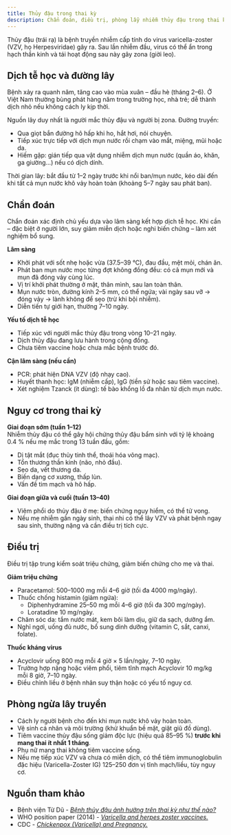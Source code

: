 ```yaml
---
title: Thủy đậu trong thai kỳ
description: Chẩn đoán, điều trị, phòng lẫy nhiễm thủy đậu trong thai kỳ.
---
```


Thủy đậu (trái rạ) là bệnh truyền nhiễm cấp tính do virus varicella-zoster (VZV, họ Herpesviridae) gây ra. Sau lần nhiễm đầu, virus có thể ẩn trong hạch thần kinh và tái hoạt động sau này gây zona (giời leo).

## Dịch tễ học và đường lây

Bệnh xảy ra quanh năm, tăng cao vào mùa xuân – đầu hè (tháng 2–6). Ở Việt Nam thường bùng phát hàng năm trong trường học, nhà trẻ; dễ thành dịch nhỏ nếu không cách ly kịp thời.

Nguồn lây duy nhất là người mắc thủy đậu và người bị zona. Đường truyền:

- Qua giọt bắn đường hô hấp khi ho, hắt hơi, nói chuyện.
- Tiếp xúc trực tiếp với dịch mụn nước rồi chạm vào mắt, miệng, mũi hoặc da.
- Hiếm gặp: gián tiếp qua vật dụng nhiễm dịch mụn nước (quần áo, khăn, ga giường…) nếu có dịch dính.

Thời gian lây: bắt đầu từ 1–2 ngày trước khi nổi ban/mụn nước, kéo dài đến khi tất cả mụn nước khô vảy hoàn toàn (khoảng 5–7 ngày sau phát ban).

## Chẩn đoán

Chẩn đoán xác định chủ yếu dựa vào lâm sàng kết hợp dịch tễ học. Khi cần – đặc biệt ở người lớn, suy giảm miễn dịch hoặc nghi biến chứng – làm xét nghiệm bổ sung.

**Lâm sàng**

- Khởi phát với sốt nhẹ hoặc vừa (37.5–39 °C), đau đầu, mệt mỏi, chán ăn.
- Phát ban mụn nước mọc từng đợt không đồng đều: có cả mụn mới và mụn đã đóng vảy cùng lúc.
- Vị trí khởi phát thường ở mặt, thân mình, sau lan toàn thân.
- Mụn nước tròn, đường kính 2–5 mm, có thể ngứa; vài ngày sau vỡ → đóng vảy → lành không để sẹo (trừ khi bội nhiễm).
- Diễn tiến tự giới hạn, thường 7–10 ngày.

**Yếu tố dịch tễ học**

- Tiếp xúc với người mắc thủy đậu trong vòng 10–21 ngày.
- Dịch thủy đậu đang lưu hành trong cộng đồng.
- Chưa tiêm vaccine hoặc chưa mắc bệnh trước đó.

**Cận lâm sàng (nếu cần)**

- PCR: phát hiện DNA VZV (độ nhạy cao).
- Huyết thanh học: IgM (nhiễm cấp), IgG (tiền sử hoặc sau tiêm vaccine).
- Xét nghiệm Tzanck (ít dùng): tế bào khổng lồ đa nhân từ dịch mụn nước.

## Nguy cơ trong thai kỳ

**Giai đoạn sớm (tuần 1–12)**  
Nhiễm thủy đậu có thể gây hội chứng thủy đậu bẩm sinh với tỷ lệ khoảng 0.4 % nếu mẹ mắc trong 13 tuần đầu, gồm:

- Dị tật mắt (đục thủy tinh thể, thoái hóa võng mạc).
- Tổn thương thần kinh (não, nhỏ đầu).
- Sẹo da, vết thương da.
- Biến dạng cơ xương, thấp lùn.
- Vấn đề tim mạch và hô hấp.

**Giai đoạn giữa và cuối (tuần 13–40)**

- Viêm phổi do thủy đậu ở mẹ: biến chứng nguy hiểm, có thể tử vong.
- Nếu mẹ nhiễm gần ngày sinh, thai nhi có thể lây VZV và phát bệnh ngay sau sinh, thường nặng và cần điều trị tích cực.

## Điều trị

Điều trị tập trung kiểm soát triệu chứng, giảm biến chứng cho mẹ và thai.

**Giảm triệu chứng**

- Paracetamol: 500–1000 mg mỗi 4–6 giờ (tối đa 4000 mg/ngày).
- Thuốc chống histamin (giảm ngứa):
  - Diphenhydramine 25–50 mg mỗi 4–6 giờ (tối đa 300 mg/ngày).
  - Loratadine 10 mg/ngày.
- Chăm sóc da: tắm nước mát, kem bôi làm dịu, giữ da sạch, dưỡng ẩm.
- Nghỉ ngơi, uống đủ nước, bổ sung dinh dưỡng (vitamin C, sắt, canxi, folate).

**Thuốc kháng virus**

- Acyclovir uống 800 mg mỗi 4 giờ × 5 lần/ngày, 7–10 ngày.
- Trường hợp nặng hoặc viêm phổi, tiêm tĩnh mạch Acyclovir 10 mg/kg mỗi 8 giờ, 7–10 ngày.
- Điều chỉnh liều ở bệnh nhân suy thận hoặc có yếu tố nguy cơ.

## Phòng ngừa lây truyền

- Cách ly người bệnh cho đến khi mụn nước khô vảy hoàn toàn.
- Vệ sinh cá nhân và môi trường (khử khuẩn bề mặt, giặt giũ đồ dùng).
- Tiêm vaccine thủy đậu sống giảm độc lực (hiệu quả 85–95 %) **trước khi mang thai ít nhất 1 tháng**.
- Phụ nữ mang thai không tiêm vaccine sống.
- Nếu mẹ tiếp xúc VZV và chưa có miễn dịch, có thể tiêm immunoglobulin đặc hiệu (Varicella-Zoster IG) 125–250 đơn vị tĩnh mạch/liều, tùy nguy cơ.

## Nguồn tham khảo

- Bệnh viện Từ Dũ - [_Bệnh thủy đậu ảnh hưởng trên thai kỳ như thế nào?_](https://www.tudu.com.vn/vn/y-hoc-thuong-thuc/suc-khoe-phu-nu/lam-me-an-toan/cham-soc-ba-me-mang-thai/benh-thuy-dau-anh-huong-tren-thai-ky-nhu-the-nao/)
- WHO position paper (2014) - [_Varicella and herpes zoster vaccines._](https://www.who.int/publications/i/item/who-wer8925)
- CDC - [_Chickenpox (Varicella) and Pregnancy._](https://www.cdc.gov/pregnancy/infections-chickenpox.html)
